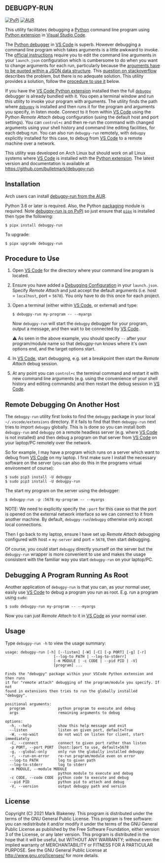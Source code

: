 ## DEBUGPY-RUN
[![PyPi](https://img.shields.io/pypi/v/debugpy-run)](https://pypi.org/project/debugpy-run/)
[![AUR](https://img.shields.io/aur/version/debugpy-run)](https://aur.archlinux.org/packages/debugpy-run/)

This utility facilitates debugging a [Python](https://www.python.org/)
command line program using [Python
extension](https://code.visualstudio.com/docs/languages/python) in
[Visual Studio Code](https://code.visualstudio.com/).

The [Python
debugger](https://code.visualstudio.com/docs/python/debugging) in [VS
Code](https://code.visualstudio.com/) is superb. However debugging a
command line program which takes arguments is a little awkward to
invoke. The [official
instructions](https://code.visualstudio.com/docs/python/debugging#_initialize-configurations)
require you to edit the command line arguments in your `launch.json`
configuration which is cumbersome to do when you want to change
arguments for each run, particularly because the [arguments have to be
quoted within a JSON data
structure](https://code.visualstudio.com/docs/python/debugging#_args).
This [question on
stackoverflow](https://stackoverflow.com/questions/43704747/visual-studio-code-run-python-file-with-arguments)
describes the problem, but there is no adequate solution. This utility
provides a solution, follow the [procedure to use
it](http:/#procedure-to-use) below.

If you have the [VS Code Python
extension](https://code.visualstudio.com/docs/languages/python)
installed then the full
[`debugpy`](https://github.com/microsoft/debugpy) debugger is already
bundled with it. You open a terminal window and run this utility to
invoke your program with arguments. The utility finds the path where
[`debugpy`](https://github.com/microsoft/debugpy) is installed and then
runs it for the program and arguments you specify, in listen mode.
Connect to it from within [VS Code](https://code.visualstudio.com/)
using the Python _Remote Attach_ debug configuration (using the default
host and port settings). You can `control+c` and then re-run the command
with changed arguments using your shell history and command line editing
facilities, for each debug run. You can also run `debugpy-run` remotely,
with `debugpy` explicitly installed for this case, to debug from [VS
Code](https://code.visualstudio.com/) to a remote machine over a
network.

This utility was developed on Arch Linux but should work on all Linux
systems where [VS Code](https://code.visualstudio.com/) is installed
with the [Python
extension](https://code.visualstudio.com/docs/languages/python). The
latest version and documentation is available at
https://github.com/bulletmark/debugpy-run.

## Installation

Arch users can install [debugpy-run from the
AUR](https://aur.archlinux.org/packages/debugpy-run/).

Python 3.6 or later is required. Also, the Python
[packaging](https://pypi.org/project/packaging/) module is required.
Note [debugpy-run is on PyPI](https://pypi.org/project/debugpy-run/) so
just ensure that [`pipx`](https://pypa.github.io/pipx/) is installed
then type the following:

```
$ pipx install debugpy-run
```

To upgrade:

```
$ pipx upgrade debugpy-run
```

## Procedure to Use

1. Open [VS Code](https://code.visualstudio.com/) for the directory
   where your command line program is located.

2. Ensure you have added a [Debugging
   Configuration](https://code.visualstudio.com/docs/python/debugging#_initialize-configurations)
   in your `launch.json`. Specify _Remote Attach_ and just accept the
   default arguments (i.e. host = `localhost`, port = `5678`). You only
   have to do this once for each project.

3. Open a terminal (either within [VS
   Code](https://code.visualstudio.com/), or external) and type:

       $ debugpy-run my-program -- --myargs

   Now `debugpy-run` will start the `debugpy` debugger for your program,
   output a message, and then wait to be connected by [VS
   Code](https://code.visualstudio.com/).

    :warning: As seen in the above example, you should specify `--`
    after your program/module name so that debugpy-run knows where it's
    own options end, and the target options start.

4. In [VS Code](https://code.visualstudio.com/), start debugging, e.g.
   set a breakpoint then start the _Remote Attach_ debug session.

5. At any point you can `control+c` the terminal command and restart it
   with new command line arguments (e.g. using the convenience of your
   shell history and editing commands) and then restart the debug
   session in [VS Code](https://code.visualstudio.com/).

## Remote Debugging On Another Host

The `debugpy-run` utility first looks to find the `debugpy` package in
your local `~/.vscode/extensions` directory. If it fails to find that
then `debugpy-run` next tries to import `debugpy` globally. This is is
done so you can install both `debugpy-run` and `debugpy` on a remote
headless server (e.g. where [VS Code](https://code.visualstudio.com/) is
not installed) and then debug a program on that server from [VS
Code](https://code.visualstudio.com/) on your laptop/PC remotely over
the network.

So for example, I may have a program which runs on a server which want
to debug from [VS Code](https://code.visualstudio.com/) on my laptop. I
first make sure I install the necessary software on the server (you can
also do this in the programs virtual environment of course):

````
$ sudo pip3 install -U debugpy
$ sudo pip3 install -U debugpy-run
````

The start my program on the server using the debugger:
````
$ debugpy-run -p :5678 my-program -- --myargs
````

NOTE: We need to explicitly specify the `:port` for this case so that
the port is opened on the external network interface so we can connect
to it from another machine. By default, `debugpy-run`/`debugpy`
otherwise only accept local connections.

Then I go back to my laptop, ensure I have set up _Remote Attach_
debugging configured with host = `my-server` and port = `5678`, then start
debugging.

Of course, you could start `debugpy` directly yourself on the server but
the `debugpy-run` wrapper is more convenient to use and makes the usage
consistent with the familiar way you start `debugpy-run` on your
laptop/PC.

## Debugging A Program Running As Root

Another application of `debugpy-run` is that you can, as your normal
user, easily use [VS Code](https://code.visualstudio.com/) to debug a
program you run as root. E.g. run a program using `sudo`:

    $ sudo debugpy-run my-program -- --myargs

Now you can just _Remote Attach_ to it in [VS
Code](https://code.visualstudio.com/) as your normal user.

## Usage

Type `debugpy-run -h` to view the usage summary:

```
usage: debugpy-run [-h] [--listen] [-W] [-C] [-p PORT] [-g] [-r]
                      [--log-to PATH | --log-to-stderr]
                      [-m MODULE | -c CODE | --pid PID | -V]
                      [program] ...

Finds the "debugpy" package within your VSCode Python extension and then runs
it for "remote attach" debugging of the program/module you specify. If not
found in extensions then tries to run the globally installed "debugpy".

positional arguments:
  program               python program to execute and debug
  args                  remaining arguments to debug

options:
  -h, --help            show this help message and exit
  --listen              listen on given port, default=True
  -W, --no-wait         do not wait on listen for client, start immediately
  -C, --connect         connect to given port rather than listen
  -p PORT, --port PORT  [host:]port to use, default=5678
  -g, --global-only     only run the globally installed debugpy
  -r, --run-on-error    re-run program/module even on error
  --log-to PATH         log to given path
  --log-to-stderr       log to stderr
  -m MODULE, --module MODULE
                        python module to execute and debug
  -c CODE, --code CODE  python code to execute and debug
  --pid PID             python pid to attach and debug
  -V, --version         output debugpy path and version
```

## License

Copyright (C) 2021 Mark Blakeney. This program is distributed under the
terms of the GNU General Public License.
This program is free software: you can redistribute it and/or modify it
under the terms of the GNU General Public License as published by the
Free Software Foundation, either version 3 of the License, or any later
version.
This program is distributed in the hope that it will be useful, but
WITHOUT ANY WARRANTY; without even the implied warranty of
MERCHANTABILITY or FITNESS FOR A PARTICULAR PURPOSE. See the GNU General
Public License at <http://www.gnu.org/licenses/> for more details.

<!-- vim: se ai syn=markdown: -->
